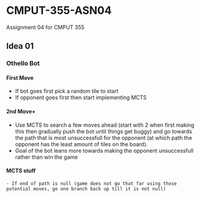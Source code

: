 # CMPUT-355-ASN04
Assignment 04 for CMPUT 355

## Idea 01
### Othello Bot
#### First Move
- If bot goes first pick a random tile to start
- If opponent goes first then start implementing MCTS
#### 2nd Move+
- Use MCTS to search a few moves ahead (start with 2 when first making this then gradually push the bot until things get buggy) and go towards
the path that is most unsuccessfull for the opponent (at which path the opponent has the least amount of tiles on the board).
- Goal of the bot leans more towards making the opponent unsuccessfull rather than win the game

#### MCTS stuff
	- If end of path is null (game does not go that far using those potential moves, go one branch back up till it is not null)
